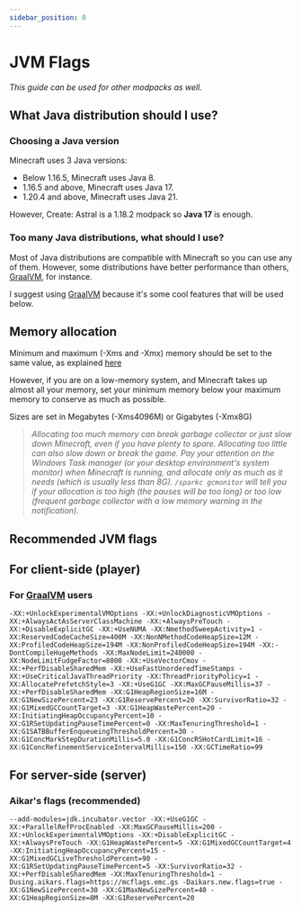 ```yaml
---
sidebar_position: 0
---
```


# JVM Flags

_This guide can be used for other modpacks as well._

## What Java distribution should I use?

### Choosing a Java version

Minecraft uses 3 Java versions:

- Below 1.16.5, Minecraft uses Java 8.
- 1.16.5 and above, Minecraft uses Java 17.
- 1.20.4 and above, Minecraft uses Java 21.

However, Create: Astral is a 1.18.2 modpack so **Java 17** is enough.

### Too many Java distributions, what should I use?

Most of Java distributions are compatible with Minecraft so you can use any of them. However, some distributions have better performance than others, [GraalVM](https://www.graalvm.org/), for instance.  

I suggest using [GraalVM](https://www.graalvm.org/) because it's some cool features that will be used below.

## Memory allocation

Minimum and maximum (-Xms and -Xmx) memory should be set to the same value, as explained [here](https://dzone.com/articles/benefits-of-setting-initial-and-maximum-memory-siz)  

However, if you are on a low-memory system, and Minecraft takes up almost all your memory, set your minimum memory below your maximum memory to conserve as much as possible.  

Sizes are set in Megabytes (-Xms4096M) or Gigabytes (-Xmx8G)  

> _Allocating too much memory can break garbage collector or just slow down Minecraft, even if you have plenty to spare. Allocating too little can also slow down or break the game. Pay your attention on the Windows Task manager (or your desktop environment's system monitor) when Minecraft is running, and allocate only as much as it needs (which is usually less than 8G). `/sparkc gcmonitor` will tell you if your allocation is too high (the pauses will be too long) or too low (frequent garbage collector with a low memory warning in the notification)._

## Recommended JVM flags

## For client-side (player)

### For [GraalVM](https://www.graalvm.org/) users

```shell
-XX:+UnlockExperimentalVMOptions -XX:+UnlockDiagnosticVMOptions -XX:+AlwaysActAsServerClassMachine -XX:+AlwaysPreTouch -XX:+DisableExplicitGC -XX:+UseNUMA -XX:NmethodSweepActivity=1 -XX:ReservedCodeCacheSize=400M -XX:NonNMethodCodeHeapSize=12M -XX:ProfiledCodeHeapSize=194M -XX:NonProfiledCodeHeapSize=194M -XX:-DontCompileHugeMethods -XX:MaxNodeLimit=240000 -XX:NodeLimitFudgeFactor=8000 -XX:+UseVectorCmov -XX:+PerfDisableSharedMem -XX:+UseFastUnorderedTimeStamps -XX:+UseCriticalJavaThreadPriority -XX:ThreadPriorityPolicy=1 -XX:AllocatePrefetchStyle=3 -XX:+UseG1GC -XX:MaxGCPauseMillis=37 -XX:+PerfDisableSharedMem -XX:G1HeapRegionSize=16M -XX:G1NewSizePercent=23 -XX:G1ReservePercent=20 -XX:SurvivorRatio=32 -XX:G1MixedGCCountTarget=3 -XX:G1HeapWastePercent=20 -XX:InitiatingHeapOccupancyPercent=10 -XX:G1RSetUpdatingPauseTimePercent=0 -XX:MaxTenuringThreshold=1 -XX:G1SATBBufferEnqueueingThresholdPercent=30 -XX:G1ConcMarkStepDurationMillis=5.0 -XX:G1ConcRSHotCardLimit=16 -XX:G1ConcRefinementServiceIntervalMillis=150 -XX:GCTimeRatio=99
```

## For server-side (server)

### Aikar's flags (recommended)

```shell
--add-modules=jdk.incubator.vector -XX:+UseG1GC -XX:+ParallelRefProcEnabled -XX:MaxGCPauseMillis=200 -XX:+UnlockExperimentalVMOptions -XX:+DisableExplicitGC -XX:+AlwaysPreTouch -XX:G1HeapWastePercent=5 -XX:G1MixedGCCountTarget=4 -XX:InitiatingHeapOccupancyPercent=15 -XX:G1MixedGCLiveThresholdPercent=90 -XX:G1RSetUpdatingPauseTimePercent=5 -XX:SurvivorRatio=32 -XX:+PerfDisableSharedMem -XX:MaxTenuringThreshold=1 -Dusing.aikars.flags=https://mcflags.emc.gs -Daikars.new.flags=true -XX:G1NewSizePercent=30 -XX:G1MaxNewSizePercent=40 -XX:G1HeapRegionSize=8M -XX:G1ReservePercent=20
```
